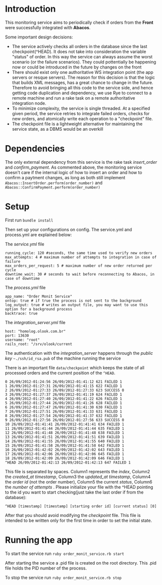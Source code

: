 Introduction
============

This monitoring service aims to periodically check if orders from the **Front** were successfully integrated with **Abacos**. 

Some important design decisions:

- The service actively checks all orders in the database since the last checkpoint(^HEAD). It does not take into consideration the variable "status" of order. In this way the service can always assume the worst scenario (or the failure scenarios). They could pottentially be happening now or could  be introduced in the future by changes on the front
- There should exist only one authoritative WS integration point (the app servers or resque servers). The reason for this decision is that the logic that builds XML messages, has a great chance to change in the future. Therefore to avoid bringing all this code to the service side, and hence getting code duplication and dependency, we use Rye to connect to a remote machine and run a rake task on a remote authoritative integration node.
- To minimize complexity, the service is single threaded. At a specified given period, the service retries to integrate failed orders, checks for new orders, and atomically write each operation to a "checkpoint" file.
- The checkpoint file is a lightweight alternative for maintaining the service state, as a DBMS would be an overkill

Dependencies
============

The only external dependency from this service is the rake task _insert\_order_ and _confirm\_payment_. As commented above, the monitoring service doesn't care if the internal logic of how to insert an order and how to confirm a paytment changes, as long as both still implement `Abacos::InsertOrder.perform(order_number)` and `Abacos::ConfirmPayment.perform(order_number)`


Setup
============

First run `bundle install`

Then set up your configurations on config. The service.yml and process.yml are explained below:

The _service.yml_ file

```service
running_cycle: 120 #seconds, the same time used to verify new orders
max_attempts: 4 # maximum number of attempts to integration in case of failure
max_orders_per_request: 5 # maximum number of new order returned per cycle
downtime_wait: 30 # seconds to wait before reconnecting to Abacos, in case of downtime
```
The _process.yml_ file

```process
app_name: "Order Monit Service"
ontop: true # if true the process is not sent to the background
log_output: true # writes an output file, you may want to use this option for a background process
backtrace: true
```
The _integration\_server.yml_  file

```integration_server
host: "homolog.olook.com.br"
port: 13630
username: "root"
rails_root: "/srv/olook/current
```

The authentication with the *integration\_server* happens through the *public key* `~./ssh/id_rsa.pub` of the machine
running the service

There is an important file  `data/checkpoint` which keeps the state of all processed orders and the current position of the `^HEAD`.

```checkpoint
0 26/09/2012-01:24:56 26/09/2012-01:41:12 621 FAILED 1
1 26/09/2012-01:27:31 26/09/2012-01:41:15 622 FAILED 1
2 26/09/2012-01:27:33 26/09/2012-01:27:33 623 SUCCESS 0
3 26/09/2012-01:27:37 26/09/2012-01:41:19 624 FAILED 1
4 26/09/2012-01:27:40 26/09/2012-01:41:22 626 FAILED 1
5 26/09/2012-01:27:44 26/09/2012-01:41:26 628 FAILED 1
6 26/09/2012-01:27:47 26/09/2012-01:41:30 630 FAILED 1
7 26/09/2012-01:27:51 26/09/2012-01:41:33 631 FAILED 1
8 26/09/2012-01:27:54 26/09/2012-01:41:37 632 FAILED 1
9 26/09/2012-01:27:56 26/09/2012-01:27:56 633 SUCCESS 0
10 26/09/2012-01:41:41 26/09/2012-01:41:41 634 FAILED 1
11 26/09/2012-01:41:44 26/09/2012-01:41:44 635 FAILED 1
12 26/09/2012-01:41:48 26/09/2012-01:41:48 638 FAILED 1
13 26/09/2012-01:41:51 26/09/2012-01:41:51 639 FAILED 1
14 26/09/2012-01:41:55 26/09/2012-01:41:55 640 FAILED 1
15 26/09/2012-01:41:58 26/09/2012-01:41:58 642 FAILED 1
16 26/09/2012-01:42:02 26/09/2012-01:42:02 643 FAILED 1
17 26/09/2012-01:42:06 26/09/2012-01:42:06 645 FAILED 1
18 26/09/2012-01:42:09 26/09/2012-01:42:09 646 FAILED 1
^HEAD 26/09/2012-01:42:13 26/09/2012-01:42:13 647 FAILED 1
```
This file is separated by spaces. Column1 represents the _index_, Column2 the _created\_at timestamp_, Column3 the _updated\_at timestamp_, Column4 the _order id_ (not the order number), Column5 the current _status_, Column6 the _number of attempts_ . Please initialize your file with the ^HEAD pointing to the id you want to start checking(just take the last order if from the database):

```checkpointsample
^HEAD [timestamp] [timestamp] [starting order id] [current status] [0] 
```

After that you should avoid modifying the _checkpoint_ file. This file is intended to be written only for the first time in order to set the initial state.

Running the app
============

To start the service run `ruby order_monit_service.rb start` 

After starting the service a .pid file is created on the root directory. This .pid file holds the PID number of the process.

To stop the service run `ruby order_monit_service.rb stop`

